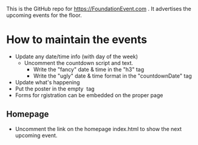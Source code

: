 This is the GitHub repo for https://FoundationEvent.com .
It advertises the upcoming events for the floor.

# How to maintain the events
- Update any date/time info (with day of the week)
    - Uncomment the countdown script and text.
        - Write the "fancy" date & time in the "h3" tag
        - Write the "ugly" date & time format in the "countdownDate" tag
- Update what's happening
- Put the poster in the empty <img> tag
- Forms for rgistration can be embedded on the proper page

## Homepage
- Uncomment the link on the homepage index.html to show the next upcoming event.